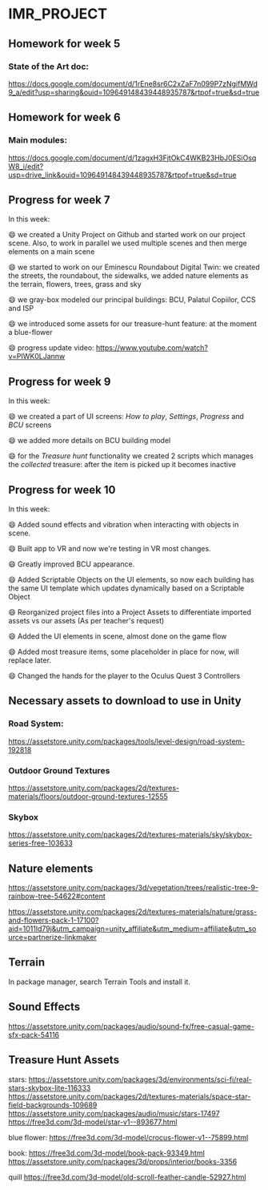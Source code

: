 # IMR_PROJECT

## Homework for week 5

### State of the Art doc:

https://docs.google.com/document/d/1rEne8sr6C2xZaF7n099P7zNgifMWd9_a/edit?usp=sharing&ouid=109649148439448935787&rtpof=true&sd=true 


## Homework for week 6

### Main modules:

https://docs.google.com/document/d/1zagxH3FjtOkC4WKB23HbJ0ESiOsqW8_i/edit?usp=drive_link&ouid=109649148439448935787&rtpof=true&sd=true  


## Progress for week 7

In this week:

😄 we created a Unity Project on Github and started work on our project scene. Also, to work in parallel we used multiple scenes and then merge elements on a main scene

😄 we started to work on our Eminescu Roundabout Digital Twin: we created the streets, the roundabout, the sidewalks, we added nature elements as the terrain, flowers, trees, grass and sky

:smile: we gray-box modeled our principal buildings: BCU, Palatul Copiilor, CCS and ISP

:smile: we introduced some assets for our treasure-hunt feature: at the moment a blue-flower 

:smile: progress update video: https://www.youtube.com/watch?v=PIWK0LJannw


## Progress for week 9

In this week:

😄 we created a part of UI screens: *How to play*, *Settings*, *Progress* and *BCU* screens

:smile: we added more details on BCU building model

:smile: for the *Treasure hunt* functionality we created 2 scripts which manages the *collected* treasure: after the item is picked up it becomes inactive


## Progress for week 10

In this week:

:smile: Added sound effects and vibration when interacting with objects in scene.

:smile: Built app to VR and now we're testing in VR most changes.

:smile: Greatly improved BCU appearance.

:smile: Added Scriptable Objects on the UI elements, so now each building has the same UI template which updates dynamically based on a Scriptable Object

:smile: Reorganized project files into a Project Assets to differentiate imported assets vs our assets (As per teacher's request)

:smile: Added the UI elements in scene, almost done on the game flow

:smile: Added most treasure items, some placeholder in place for now, will replace later.

:smile: Changed the hands for the player to the Oculus Quest 3 Controllers

## Necessary assets to download to use in Unity

### Road System:

https://assetstore.unity.com/packages/tools/level-design/road-system-192818

### Outdoor Ground Textures

https://assetstore.unity.com/packages/2d/textures-materials/floors/outdoor-ground-textures-12555

### Skybox

https://assetstore.unity.com/packages/2d/textures-materials/sky/skybox-series-free-103633

## Nature elements

https://assetstore.unity.com/packages/3d/vegetation/trees/realistic-tree-9-rainbow-tree-54622#content

https://assetstore.unity.com/packages/2d/textures-materials/nature/grass-and-flowers-pack-1-17100?aid=1011ld79j&utm_campaign=unity_affiliate&utm_medium=affiliate&utm_source=partnerize-linkmaker

## Terrain

In package manager, search Terrain Tools and install it.

## Sound Effects

https://assetstore.unity.com/packages/audio/sound-fx/free-casual-game-sfx-pack-54116

## Treasure Hunt Assets

stars:
https://assetstore.unity.com/packages/3d/environments/sci-fi/real-stars-skybox-lite-116333
https://assetstore.unity.com/packages/2d/textures-materials/space-star-field-backgrounds-109689
https://assetstore.unity.com/packages/audio/music/stars-17497
https://free3d.com/3d-model/star-v1--893677.html

blue flower:
https://free3d.com/3d-model/crocus-flower-v1--75899.html

book:
https://free3d.com/3d-model/book-pack-93349.html
https://assetstore.unity.com/packages/3d/props/interior/books-3356

quill
https://free3d.com/3d-model/old-scroll-feather-candle-52927.html



